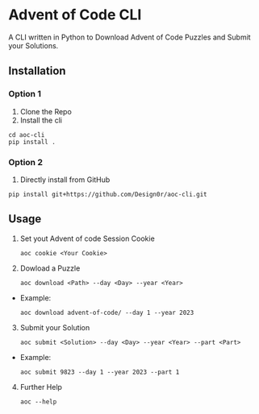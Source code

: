 # Advent of Code CLI

A CLI written in Python to Download Advent of Code Puzzles and Submit your Solutions.

## Installation
### Option 1
1. Clone the Repo
2. Install the cli

```shell
cd aoc-cli
pip install .
```
### Option 2
1. Directly install from GitHub
```shell
pip install git+https://github.com/Design0r/aoc-cli.git
```

## Usage

1. Set yout Advent of code Session Cookie

   ```shell
   aoc cookie <Your Cookie>
   ```

2. Dowload a Puzzle

   ```shell
   aoc download <Path> --day <Day> --year <Year>
   ```

- Example:

  ```shell
  aoc download advent-of-code/ --day 1 --year 2023
  ```

3. Submit your Solution

   ```shell
   aoc submit <Solution> --day <Day> --year <Year> --part <Part>
   ```

- Example:

  ```shell
  aoc submit 9823 --day 1 --year 2023 --part 1
  ```

4. Further Help

   ```shell
   aoc --help
   ```
